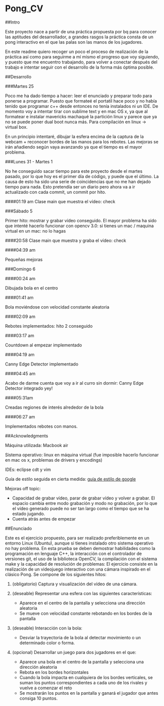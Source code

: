 Pong_CV
========================

##Intro

Este proyecto nace a partir de una práctica propuesta por bq para conocer las aptitudes del desarrollador, a grandes rasgos la práctica consta de un pong interactivo en el que las palas son las manos de los jugadores.

En este readme quiero recoger un poco el proceso de realización de la práctica así como para seguirme a mí mismo el progreso que voy siguiendo, y puesto que me encuentro trabajando, para volver a conectar después del trabajo e intentar seguir con el desarrollo de la forma más óptima posible.

##Desarrollo

###Martes 25

Poco me ha dado tiempo a hacer: leer el enunciado y preparar todo para ponerse a programar. Puesto que formateé el portatil hace poco y no había tenido que programar c++ desde entonces no tenía instalados ni un IDE. De momento voy a intentar tirar con sublime text y en mac OS x, ya que al formatear e instalar mavericks machaqué la partición linux y parece que ya no se puede poner dual boot nunca más. Para compilación en linux -> virtual box.

En un principio intentaré, dibujar la esfera encima de la captura de la webcam + reconocer bordes de las manos para los rebotes. Las mejoras se irán añadiendo según vaya avanzando ya que el tiempo es el mayor problema.

###Lunes 31 - Martes 1

No he conseguido sacar tiempo para este proyecto desde el martes pasado, por lo que hoy es el primer día de código, y puede que el último. La causa de esto ha sido una serie de coincidencias que no me han dejado tiempo para nada. Esto pretendía ser un diario pero ahora va a ir actualizado con cada commit, un commit por hito.

####01:19 am 
Clase main que muestra el vídeo: check

###Sábado 5

Primer hito: mostrar y grabar vídeo conseguido. El mayor problema ha sido que intenté hacerlo funcionar con opencv 3.0: si tienes un mac / maquina virtual en un mac: no lo hagas

####20:58 
Clase main que muestra y graba el vídeo: check

####04:39 am

Pequeñas mejoras

###Domingo 6

####00:24 am

Dibujada bola en el centro

####01:41 am

Bola moviéndose con velocidad constante aleatoria

####02:09 am

Rebotes implementados: hito 2 conseguido

####03:17 am

Countdown al empezar implementado

####04:19 am

Canny Edge Detector implementado

####04:45 am

Acabo de darme cuenta que voy a ir al curro sin dormir: Canny Edge Detector integrado yey!

####05:31am

Creadas regiones de interés alrededor de la bola 

####06:27 am

Implementados rebotes con manos.

##Acknowledgments

Máquina utilizada: Macbook air 

Sistema operativo: linux en máquina virtual (fue imposible hacerlo funcionar en mac os x, problemas de drivers y encodings)

IDEs: eclipse cdt y vim

Guía de estilo seguida en cierta medida: [guía de estilo de google](http://google-styleguide.googlecode.com/svn/trunk/cppguide.xml)

Mejoras off topic:
- Capacidad de grabar vídeo, parar de grabar vídeo y volver a grabar. El espacio cambia entre modo grabación y modo no grabación, por lo que el vídeo generado puede no ser tan largo como el tiempo que se ha estado jugando.
- Cuenta atrás antes de empezar


##Enunciado

Este es el ejercicio propuesto, para ser realizado preferiblemente en un entorno Linux (Ubuntu), aunque si tienes instalado otro sistema operativo no hay problema.
En esta prueba se deben demostrar habilidades como la programación en lenguaje C++, la interacción con el controlador de versiones git, el uso de la biblioteca OpenCV, la compilación con el sistema make y la capacidad de resolución de problemas:
El ejercicio consiste en la realización de un videojuego interactivo con una cámara inspirado en el clásico Pong. Se compone de los siguientes hitos:

1. (obligatorio) Captura y visualización del vídeo de una cámara.

2. (deseable) Representar una esfera con las siguientes características:

	* Aparece en el centro de la pantalla y selecciona una dirección aleatoria
	* Se mueve con velocidad constante rebotando en los bordes de la pantalla

3. (deseable) Interacción con la bola:

	* Desviar la trayectoria de la bola al detectar movimiento o un determinado color o forma.

4. (opcional) Desarrollar un juego para dos jugadores en el que:
	* Aparece una bola en el centro de la pantalla y selecciona una dirección aleatoria
	* Rebota en los bordes horizontales
	* Cuando la bola impacta en cualquiera de los bordes verticales, se suman los puntos correspondientes a
	cada uno de los rivales y vuelve a comenzar el reto
	* Se mostrarán los puntos en la pantalla y ganará el jugador que antes consiga 10 puntos.

